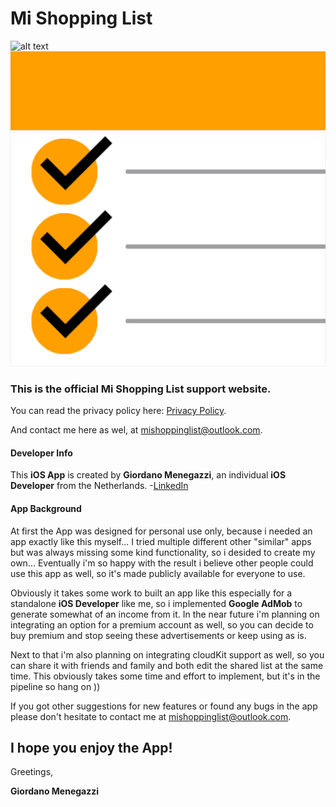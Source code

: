 # Mi Shopping List


![alt text](https://github.com/[MiShoppingList]/[MiShoppingList.github.io]/blob/[main]/icon-1024.png?raw=true)
![Mi Shopping List](icon-1024.png)


### This is the official Mi Shopping List support website.

You can read the privacy policy here: [Privacy Policy](https://mishoppinglist.github.io/Privacy-Policy/).

And contact me here as wel, at <mishoppinglist@outlook.com>.




#### Developer Info
This **iOS App** is created by **Giordano Menegazzi**, an individual **iOS Developer** from the Netherlands. 
-[LinkedIn](https://www.linkedin.com/in/giordano-menegazzi-35108012a/)


#### App Background
At first the App was designed for personal use only, because i needed an app exactly like this myself... I tried multiple different other "similar" apps but was always missing some kind functionality, so i desided to create my own... Eventually i'm so happy with the result i believe other people could use this app as well, so it's made publicly available for everyone to use.


Obviously it takes some work to built an app like this especially for a standalone **iOS Developer** like me, so i implemented **Google AdMob** to generate somewhat of an income from it. In the near future i'm planning on integrating an option for a premium account as well, so you can decide to buy premium and stop seeing these advertisements or keep using as is. 

Next to that i'm also planning on integrating cloudKit support as well, so you can share it with friends and family and both edit the shared list at the same time.
This obviously takes some time and effort to implement, but it's in the pipeline so hang on ))


If you got other suggestions for new features or found any bugs in the app please don't hesitate to contact me at <mishoppinglist@outlook.com>.



## I hope you enjoy the App!

Greetings, 

**Giordano Menegazzi**

